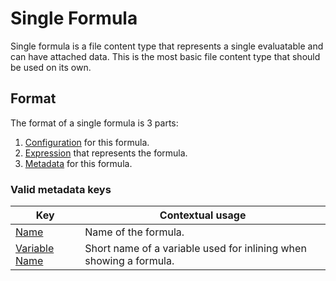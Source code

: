 # Single Formula

Single formula is a file content type that represents a single evaluatable and can have attached data. This is the most basic file content type that should be used on its own.

## Format

The format of a single formula is 3 parts:
1. [Configuration](../configuration/Configuration.md#binary-encoding-of-a-configuration) for this formula.
2. [Expression](../expressions/Expression.md) that represents the formula.
3. [Metadata](../metadata/Metadata.md) for this formula.

### Valid metadata keys

| Key                                                  | Contextual usage                                                   |
| ---------------------------------------------------- | ------------------------------------------------------------------ |
| [Name](../metadata/keys/Name.md)                     | Name of the formula.                                               |
| [Variable Name](../metadata/keys/Variable%20Name.md) | Short name of a variable used for inlining when showing a formula. |